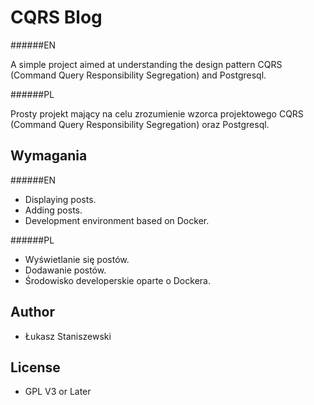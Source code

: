 # CQRS Blog

######EN

A simple project aimed at understanding the design pattern
CQRS (Command Query Responsibility Segregation) and Postgresql.

######PL

Prosty projekt mający na celu zrozumienie wzorca projektowego
CQRS (Command Query Responsibility Segregation) oraz Postgresql.

## Wymagania

######EN

- Displaying posts.
- Adding posts.
- Development environment based on Docker.

######PL

- Wyświetlanie się postów.
- Dodawanie postów.
- Środowisko developerskie oparte o Dockera.

## Author

* Łukasz Staniszewski

## License

* GPL V3 or Later